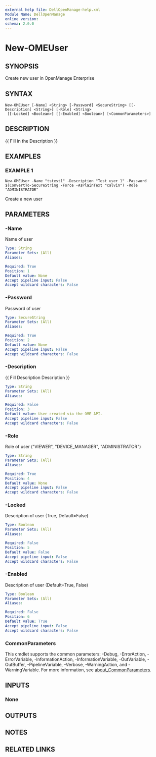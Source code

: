 ```yaml
---
external help file: DellOpenManage-help.xml
Module Name: DellOpenManage
online version:
schema: 2.0.0
---
```


# New-OMEUser

## SYNOPSIS
Create new user in OpenManage Enterprise

## SYNTAX

```
New-OMEUser [-Name] <String> [-Password] <SecureString> [[-Description] <String>] [-Role] <String>
 [[-Locked] <Boolean>] [[-Enabled] <Boolean>] [<CommonParameters>]
```

## DESCRIPTION
{{ Fill in the Description }}

## EXAMPLES

### EXAMPLE 1
```
New-OMEUser -Name "tstest1" -Description "Test user 1" -Password $(ConvertTo-SecureString -Force -AsPlainText "calvin") -Role "ADMINISTRATOR"
```

Create a new user

## PARAMETERS

### -Name
Name of user

```yaml
Type: String
Parameter Sets: (All)
Aliases:

Required: True
Position: 1
Default value: None
Accept pipeline input: False
Accept wildcard characters: False
```

### -Password
Password of user

```yaml
Type: SecureString
Parameter Sets: (All)
Aliases:

Required: True
Position: 2
Default value: None
Accept pipeline input: False
Accept wildcard characters: False
```

### -Description
{{ Fill Description Description }}

```yaml
Type: String
Parameter Sets: (All)
Aliases:

Required: False
Position: 3
Default value: User created via the OME API.
Accept pipeline input: False
Accept wildcard characters: False
```

### -Role
Role of user ("VIEWER", "DEVICE_MANAGER", "ADMINISTRATOR")

```yaml
Type: String
Parameter Sets: (All)
Aliases:

Required: True
Position: 4
Default value: None
Accept pipeline input: False
Accept wildcard characters: False
```

### -Locked
Description of user (True, Default=False)

```yaml
Type: Boolean
Parameter Sets: (All)
Aliases:

Required: False
Position: 5
Default value: False
Accept pipeline input: False
Accept wildcard characters: False
```

### -Enabled
Description of user (Default=True, False)

```yaml
Type: Boolean
Parameter Sets: (All)
Aliases:

Required: False
Position: 6
Default value: True
Accept pipeline input: False
Accept wildcard characters: False
```

### CommonParameters
This cmdlet supports the common parameters: -Debug, -ErrorAction, -ErrorVariable, -InformationAction, -InformationVariable, -OutVariable, -OutBuffer, -PipelineVariable, -Verbose, -WarningAction, and -WarningVariable. For more information, see [about_CommonParameters](http://go.microsoft.com/fwlink/?LinkID=113216).

## INPUTS

### None
## OUTPUTS

## NOTES

## RELATED LINKS
